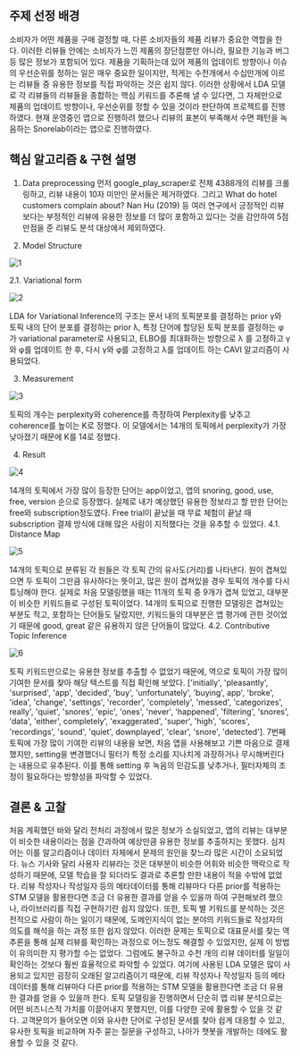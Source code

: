 ## 주제 선정 배경

소비자가 어떤 제품을 구매 결정할 때, 다른 소비자들의 제품 리뷰가 중요한 역할을 한다. 이러한 리뷰들 안에는 소비자가 느낀 제품의 장단점뿐만 아니라, 필요한 기능과 버그 등 많은 정보가 포함되어 있다. 제품을 기획하는데 있어 제품의 업데이트 방향이나 이슈의 우선순위를 정하는 일은 매우 중요한 일이지만, 적게는 수천개에서 수십만개에 이르는 리뷰들 중 유용한 정보를 직접 파악하는 것은 쉽지 않다. 
이러한 상황에서 LDA 모델로 각 리뷰들의 리뷰들을 종합하는 핵심 키워드를 추론해 낼 수 있다면, 그 자체만으로 제품의 업데이트 방향이나, 우선순위를 정할 수 있을 것이라 판단하여 프로젝트를 진행하였다.
현재 운영중인 앱으로 진행하려 했으나 리뷰의 표본이 부족해서 수면 패턴을 녹음하는 Snorelab이라는 앱으로 진행하였다. 

## 핵심 알고리즘 & 구현 설명

1.	Data preprocessing
먼저 google_play_scraper로 전체 4388개의 리뷰를 크롤링하고, 리뷰 내용이 10자 미만인 문서들은 제거하였다. 그리고 What do hotel customers complain about? Nan Hu (2019)  등 여러 연구에서 긍정적인 리뷰보다는 부정적인 리뷰에 유용한 정보를 더 많이 포함하고 있다는 것을 감안하여 5점 만점을 준 리뷰도 분석 대상에서 제외하였다.

2.	Model Structure

![1](https://user-images.githubusercontent.com/92395248/149417102-dfdb3ab3-39d6-4396-b2a5-161a8b2fe9bd.PNG)

2.1.	Variational form 
 
![2](https://user-images.githubusercontent.com/92395248/149417106-7e65fbca-52bc-4bdf-ac6c-c44974465636.PNG)
 
LDA for Variational Inference의 구조는 문서 내의 토픽분포를 결정하는 prior γ와 토픽 내의 단어 분포를 결정하는 prior λ, 특정 단어에 할당된 토픽 분포를 결정하는 φ가 variational parameter로 사용되고, ELBO를 최대화하는 방향으로 λ 를 고정하고 γ와 φ를 업데이트 한 후, 다시 γ와 φ를 고정하고 λ를 업데이트 하는 CAVI 알고리즘이 사용되었다. 

3.	Measurement

![3](https://user-images.githubusercontent.com/92395248/149417108-355c55a5-8c2d-4ebe-8113-b1a7022579c4.PNG)

토픽의 개수는 perplexity와 coherence를 측정하여 Perplexity를 낮추고 coherence를 높이는 K로 정했다. 이 모델에서는 14개의 토픽에서 perplexity가 가장 낮아졌기 때문에 K를 14로 정했다.

4.	Result

![4](https://user-images.githubusercontent.com/92395248/149417109-feba858f-345e-4ab7-828f-43df39790ed4.PNG)

14개의 토픽에서 가장 많이 등장한 단어는 app이었고, 앱의 snoring, good, use, free, version 순으로 등장했다. 실제로 내가 예상했던 유용한 정보라고 할 만한 단어는 free와 subscription정도였다. Free trial이 끝났을 때 무료 체험이 끝날 때 subscription 결제 방식에 대해 많은 사람이 지적했다는 것을 유추할 수 있었다.
4.1.	Distance Map 

![5](https://user-images.githubusercontent.com/92395248/149417111-08d1cf0c-d7bd-49f3-bffe-d1c6156927c9.PNG)

 14개의 토픽으로 분류된 각 원들은 각 토픽 간의 유사도(거리)를 나타낸다. 원이 겹쳐있으면 두 토픽이 그만큼 유사하다는 뜻이고, 많은 원이 겹쳐있을 경우 토픽의 개수를 다시 튜닝해야 한다. 실제로 처음 모델링했을 때는 11개의 토픽 중 9개가 겹쳐 있었고, 대부분이 비슷한 키워드들로 구성된 토픽이었다. 14개의 토픽으로 진행한 모델링은 겹쳐있는 부분도 적고, 포함하는 단어들도 달랐지만, 키워드들의 대부분은 앱 평가에 관한 것이었기 때문에 good, great 같은 유용하지 않은 단어들이 많았다. 
4.2.	Contributive Topic Inference 

![6](https://user-images.githubusercontent.com/92395248/149417098-9c840136-29a4-4ee3-b4dd-f7c0cba22c62.png)

 토픽 키워드만으로는 유용한 정보를 추출할 수 없었기 때문에, 역으로 토픽이 가장 많이 기여한 문서를 찾아 해당 텍스트를 직접 확인해 보았다. 
['initially', 'pleasantly', 'surprised', 'app', 'decided', 'buy', 'unfortunately', 'buying', app', 'broke', 'idea', 'change', 'settings', 'recorder', 'completely', 'messed', 'categorizes', really', 'quiet', 'snores', 'epic', 'ones', 'never', 'happened', 'filtering', 'snores', 'data', 'either', completely', 'exaggerated', 'super', 'high', 'scores', 'recordings', 'sound', 'quiet', downplayed', 'clear', 'snore', 'detected'].
7번째 토픽에 가장 많이 기여한 리뷰의 내용을 보면, 처음 앱을 사용해보고 기쁜 마음으로 결제했지만, setting을 변경했더니 필터가 특정 소리를 지나치게 과장하거나 무시해버린다는 내용으로 유추된다. 이를 통해 setting 후 녹음의 민감도를 낮추거나, 필터자체의 조정이 필요하다는 방향성을 파악할 수 있었다. 

## 결론 & 고찰 

 처음 계획했던 바와 달리 전처리 과정에서 많은 정보가 소실되었고, 앱의 리뷰는 대부분이 비슷한 내용이라는 점을 간과하여 예상만큼 유용한 정보를 추출하지는 못했다. 심지어는 이를 알고리즘이나 데이터 자체에서 문제의 원인을 찾느라 많은 시간이 소요되었다. 뉴스 기사와 달리 사용자 리뷰라는 것은 대부분이 비슷한 어휘와 비슷한 맥락으로 작성하기 때문에, 모델 학습을 잘 되더라도 결과로 추론할 만한 내용이 적을 수밖에 없었다. 리뷰 작성자나 작성일자 등의 메타데이터를 통해 리뷰마다 다른 prior를 적용하는 STM 모델을 활용한다면 조금 더 유용한 결과를 얻을 수 있을까 하여 구현해보려 했으나, 라이브러리를 직접 구현하기란 쉽지 않았다.
또한, 토픽 별 키워드를 분석하는 것은 전적으로 사람이 하는 일이기 때문에, 도메인지식이 없는 분야의 키워드들로 작성자의 의도를 해석을 하는 과정 또한 쉽지 않았다. 
이러한 문제는 토픽으로 대표문서를 찾는 역 추론을 통해 실제 리뷰를 확인하는 과정으로 어느정도 해결할 수 있었지만, 실제 이 방법이 유의미한 지 평가할 수는 없었다. 그럼에도 불구하고 수천 개의 리뷰 데이터를 일일이 확인하는 것보다 훨씬 효율적으로 파악할 수 있었다. 
여기에 사용된 LDA 모델은 많이 사용되고 있지만 굉장히 오래된 알고리즘이기 때문에, 리뷰 작성자나 작성일자 등의 메타데이터를 통해 리뷰마다 다른 prior를 적용하는 STM 모델을 활용한다면 조금 더 유용한 결과를 얻을 수 있을까 한다. 
토픽 모델링을 진행하면서 단순히 앱 리뷰 분석으로는 어떤 비즈니스적 가치를 이끌어내지 못했지만, 이를 다양한 곳에 활용할 수 있을 것 같다. 고객문의가 들어오면 이와 유사한 단어로 구성된 문서를 찾아 쉽게 대응할 수 있고, 유사한 토픽을 비교하며 자주 묻는 질문을 구성하고, 나아가 챗봇을 개발하는 데에도 활용할 수 있을 것 같다. 
